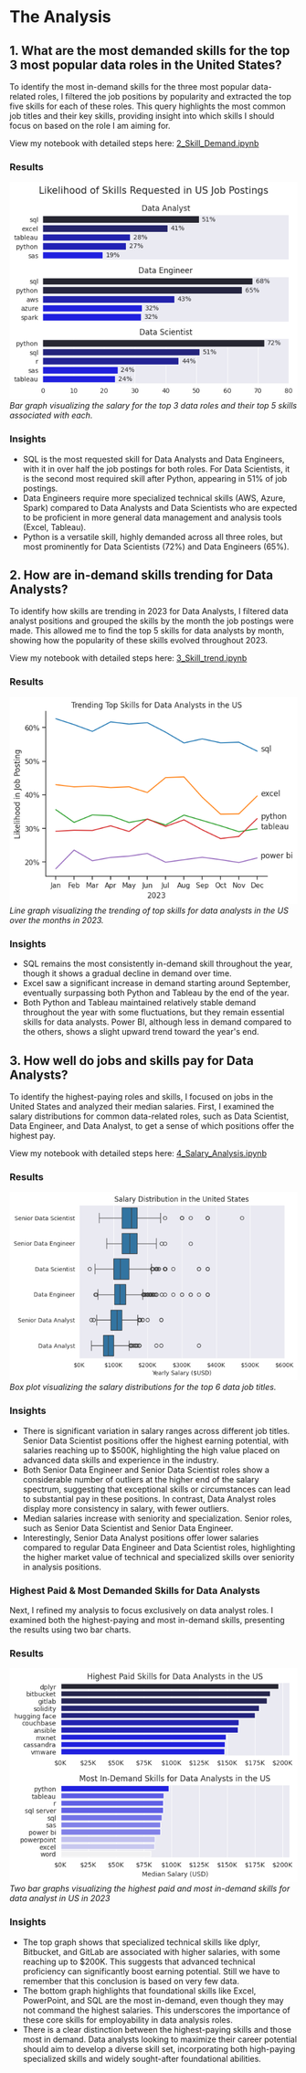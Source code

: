 

# The Analysis

## 1. What are the most demanded skills for the top 3 most popular data roles in the United States?

To identify the most in-demand skills for the three most popular data-related roles, I filtered the job positions by popularity and extracted the top five skills for each of these roles. This query highlights the most common job titles and their key skills, providing insight into which skills I should focus on based on the role I am aiming for.

View my notebook with detailed steps here:
[2_Skill_Demand.ipynb](project/2_Skill_Demand.ipynb)

### Results
![Visualization of Top Skills](project/images/skill_demand.png)
*Bar graph visualizing the salary for the top 3 data roles and their top 5 skills associated with each.*

### Insights
- SQL is the most requested skill for Data Analysts and Data Engineers, with it in over half the job postings for both roles. For Data Scientists, it is the second most required skill after Python, appearing in 51% of job postings.
- Data Engineers require more specialized technical skills (AWS, Azure, Spark) compared to Data Analysts and Data Scientists who are expected to be proficient in more general data management and analysis tools (Excel, Tableau).
- Python is a versatile skill, highly demanded across all three roles, but most prominently for Data Scientists (72%) and Data Engineers (65%).

## 2. How are in-demand skills trending for Data Analysts?

To identify how skills are trending in 2023 for Data Analysts, I filtered data analyst positions and grouped the skills by the month the job postings were made. This allowed me to find the top 5 skills for data analysts by month, showing how the popularity of these skills evolved throughout 2023.

View my notebook with detailed steps here:
[3_Skill_trend.ipynb](project/3_Skill_Trend.ipynb)

### Results
![Visualization of Skills Trend](project/images/skill_trend.png)
*Line graph visualizing the trending of top skills for data analysts in the US over the months in 2023.*


### Insights
- SQL remains the most consistently in-demand skill throughout the year, though it shows a gradual decline in demand over time.
- Excel saw a significant increase in demand starting around September, eventually surpassing both Python and Tableau by the end of the year.
- Both Python and Tableau maintained relatively stable demand throughout the year with some fluctuations, but they remain essential skills for data analysts. Power BI, although less in demand compared to the others, shows a slight upward trend toward the year's end.

## 3. How well do jobs and skills pay for Data Analysts?

To identify the highest-paying roles and skills, I focused on jobs in the United States and analyzed their median salaries. First, I examined the salary distributions for common data-related roles, such as Data Scientist, Data Engineer, and Data Analyst, to get a sense of which positions offer the highest pay.

View my notebook with detailed steps here: 
[4_Salary_Analysis.ipynb](project/4_Salary_Analysis.ipynb)

### Results
![Visualization of Salary_Distribution](project/images/salary_distribution.png)
*Box plot visualizing the salary distributions for the top 6 data job titles.*


### Insights
- There is significant variation in salary ranges across different job titles. Senior Data Scientist positions offer the highest earning potential, with salaries reaching up to $500K, highlighting the high value placed on advanced data skills and experience in the industry.
- Both Senior Data Engineer and Senior Data Scientist roles show a considerable number of outliers at the higher end of the salary spectrum, suggesting that exceptional skills or circumstances can lead to substantial pay in these positions. In contrast, Data Analyst roles display more consistency in salary, with fewer outliers.
- Median salaries increase with seniority and specialization. Senior roles, such as Senior Data Scientist and Senior Data Engineer.
- Interestingly, Senior Data Analyst positions offer lower salaries compared to regular Data Engineer and Data Scientist roles, highlighting the higher market value of technical and specialized skills over seniority in analysis positions.
 
### Highest Paid & Most Demanded Skills for Data Analysts
Next, I refined my analysis to focus exclusively on data analyst roles. I examined both the highest-paying and most in-demand skills, presenting the results using two bar charts.
### Results
![Visualization of Highest Paid and Most In-Demand Skills](project/images/highest_paid_and_most_in_demand_skills.png)
*Two bar graphs visualizing the highest paid and most in-demand skills for data analyst in US in 2023*

### Insights
- The top graph shows that specialized technical skills like dplyr, Bitbucket, and GitLab are associated with higher salaries, with some reaching up to $200K. This suggests that advanced technical proficiency can significantly boost earning potential. Still we have to remember that this conclusion is based on very few data.
- The bottom graph highlights that foundational skills like Excel, PowerPoint, and SQL are the most in-demand, even though they may not command the highest salaries. This underscores the importance of these core skills for employability in data analysis roles.
- There is a clear distinction between the highest-paying skills and those most in demand. Data analysts looking to maximize their career potential should aim to develop a diverse skill set, incorporating both high-paying specialized skills and widely sought-after foundational abilities.
